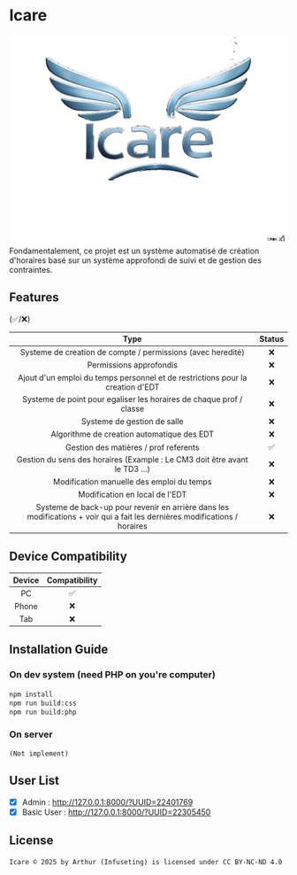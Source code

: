# Icare
![Logo du Projet](src/assets/img/logo.jpg)
Fondamentalement, ce projet est un système automatisé de création d'horaires basé sur un système approfondi de suivi et de gestion des contraintes.

## Features

(✅/❌)


|                                                            Type                                                            | Status |
|:--------------------------------------------------------------------------------------------------------------------------:| :---: |
|                                Systeme de creation de compte / permissions (avec heredité)                                 | ❌ |
|                                                  Permissions approfondis                                                   | ❌ |
|                       Ajout d'un emploi du temps personnel et de restrictions pour la creation d'EDT                       | ❌ |
|                            Systeme de point pour egaliser les horaires de chaque prof / classe                             | ❌ |
|                                                Systeme de gestion de salle                                                 | ❌ |
|                                         Algorithme de creation automatique des EDT                                         | ❌ |
|                                           Gestion des matières / prof referents                                            | ✅ |
|                         Gestion du sens des horaires (Example : Le CM3 doit être avant le TD3 ...)                         | ❌ |
|                                         Modification manuelle des emploi du temps                                          | ❌ |
|                                               Modification en local de l'EDT                                               | ❌ |
| Systeme de back-up pour revenir en arrière dans les modifications + voir qui a fait les dernières modifications / horaires | ❌ |

## Device Compatibility

| Device  | Compatibility |
|:-------:|:-------------:|
|   PC    |      ✅       |
| Phone   |     ❌       |
|   Tab   |      ❌       |

## Installation Guide

### On dev system (need PHP on you're computer)
```
npm install
npm run build:css
npm run build:php
```
### On server
```
(Not implement)
```
## User List
- [x] Admin : http://127.0.0.1:8000/?UUID=22401769
- [x] Basic User : http://127.0.0.1:8000/?UUID=22305450

## License
```
Icare © 2025 by Arthur (Infuseting) is licensed under CC BY-NC-ND 4.0
```

